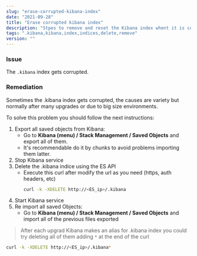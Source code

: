 ```yaml
---
slug: "erase-corrupted-kibana-index"
date: "2021-09-28"
title: "Erase corrupted kibana index"
description: "Stpes to remove and reset the Kibana index whent it is corrupted"
tags: ".kibana,kibana,index,indices,delete,remove"
version: ""
---
```


### Issue

The `.kibana` index gets corrupted.

### Remediation

Sometimes the .kibana index gets corrupted, the causes are variety but normally after many upgrades or due to big size environments.

To solve this problem you should follow the next instructions:

1. Export all saved objects from Kibana:
   - Go to **Kibana (menu) / Stack Management / Saved Objects** and export all of them.
   - It's recommendable do it by chunks to avoid problems importing them latter.
2. Stop Kibana service
3. Delete the .kibana indice using the ES API
   - Execute this curl after modify the url as you need (https, auth headers, etc)
     ```bash
     curl -k -XDELETE http://<ES_ip>/.kibana
     ```
4. Start Kibana service
5. Re import all saved Objects:
   - Go to **Kibana (menu) / Stack Management / Saved Objects** and import all of the previous files exported

> After each upgrad Kibana makes an alias for .kibana index you could try deleting all of them adding `*` at the end of the curl

```bash
curl -k -XDELETE http://<ES_ip>/.kibana*
```
